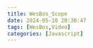 ```yaml
---
title: WesBos_Scope
date: 2024-05-18 20:30:47
tags: [WesBos,Video]
categories: [Javascript]
---
```

